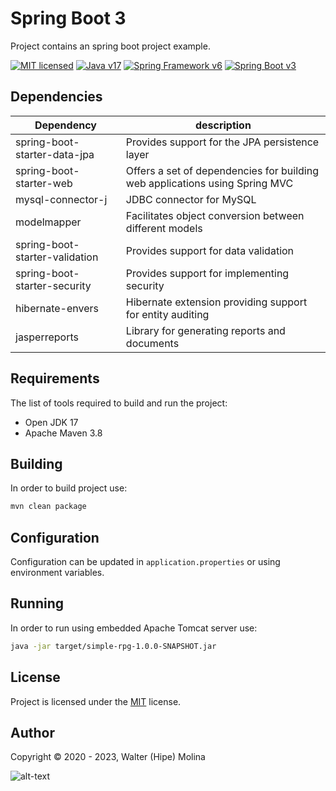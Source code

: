# Spring Boot 3 

Project contains an spring boot project example.

[![MIT licensed][shield-mit]](LICENSE)
[![Java v17][shield-java]](https://openjdk.java.net/projects/jdk/17/)
[![Spring Framework v6][shield-spring]](https://jakarta.ee/specifications/platform/10/)
[![Spring Boot v3][shield-spring-boot]](https://jakarta.ee/specifications/platform/10/)

## Dependencies


| Dependency                     | description                                                                 | 
|--------------------------------|-----------------------------------------------------------------------------|
| spring-boot-starter-data-jpa   | Provides support for the JPA persistence layer                              |      
| spring-boot-starter-web        | Offers a set of dependencies for building web applications using Spring MVC |  
| mysql-connector-j              | JDBC connector for MySQL                                                    |  
| modelmapper                    | Facilitates object conversion between different models                      |             
| spring-boot-starter-validation | Provides support for data validation                                        |                 
| spring-boot-starter-security   | Provides support for implementing security                                  |                  
| hibernate-envers               | Hibernate extension providing support for entity auditing                   |                
| jasperreports                  | Library for generating reports and documents                                |        

## Requirements

The list of tools required to build and run the project:

* Open JDK 17
* Apache Maven 3.8

## Building

In order to build project use:

```bash
mvn clean package
```

## Configuration

Configuration can be updated in `application.properties` or using environment variables.

## Running

In order to run using embedded Apache Tomcat server use:

```bash
java -jar target/simple-rpg-1.0.0-SNAPSHOT.jar
```

## License

Project is licensed under the [MIT](LICENSE) license.


## Author

Copyright &copy; 2020 - 2023, Walter (Hipe) Molina

![alt-text](https://static.ankama.com/dofus/ng/modules/mmorpg/community/directories/characters/ornaments/ornament_82.png)

[shield-mit]: https://img.shields.io/badge/license-MIT-blue.svg
[shield-java]: https://img.shields.io/badge/Java-17-blue.svg
[shield-spring]: https://img.shields.io/badge/Spring%20Framework-6-blue.svg
[shield-spring-boot]: https://img.shields.io/badge/Spring%20Boot-3-blue.svg
